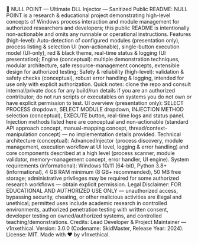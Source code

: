 🚀 NULL POINT — Ultimate DLL Injector — Sanitized Public README: NULL POINT is a research & educational project demonstrating high-level concepts of Windows process interaction and module management for authorized researchers and developers; this public README is intentionally non-actionable and omits any runnable or operational instructions. Features (high-level): Auto-detection of configured modules (presentation only), process listing & selection UI (non-actionable), single-button execution model (UI-only), red & black theme, real-time status & logging (UI presentation); Engine (conceptual): multiple demonstration techniques, modular architecture, safe resource-management concepts, extensible design for authorized testing; Safety & reliability (high-level): validation & safety checks (conceptual), robust error handling & logging, intended for use only with explicit authorization. Quick notes: clone the repo and consult internal/private docs for any build/run details if you are an authorized contributor; do not run scripts or executables on systems you do not own or have explicit permission to test. UI overview (presentation only): SELECT PROCESS dropdown, SELECT MODULE dropdown, INJECTION METHOD selection (conceptual), EXECUTE button, real-time logs and status panel. Injection methods listed here are conceptual and non-actionable (standard API approach concept, manual-mapping concept, thread/context-manipulation concept) — no implementation details provided. Technical architecture (conceptual): AdvancedInjector (process discovery, module management, execution workflow at UI level, logging & error handling) and core components described at a high level (process scanner, module validator, memory-management concept, error handler, UI engine). System requirements (informational): Windows 10/11 (64-bit), Python 3.8+ (informational), 4 GB RAM minimum (8 GB+ recommended), 50 MB free storage; administrative privileges may be required for some authorized research workflows — obtain explicit permission. Legal Disclaimer: FOR EDUCATIONAL AND AUTHORIZED USE ONLY — unauthorized access, bypassing security, cheating, or other malicious activities are illegal and unethical; permitted uses include academic research in controlled environments, authorized penetration testing with written consent, developer testing on owned/authorized systems, and controlled teaching/demonstrations. Credits: Lead Developer & Project Maintainer — v1nxethical. Version: 3.0.0 (Codename: SkidMaster, Release Year: 2024). License: MIT. Made with ❤️ by v1nxethical.
